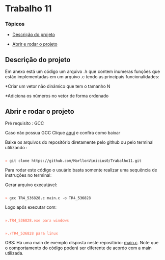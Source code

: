 # Trabalho 11
### Tópicos 

- [Descrição do projeto](#descrição-do-projeto)

- [Abrir e rodar o projeto](#abrir-e-rodar-o-projeto)


## Descrição do projeto 
<p align="justify">
Em anexo está um código um arquivo .h que contem inumeras funções que estão implementadas em um arquivo .c tendo as principais funcionalidades:

*Criar um vetor não dinâmico que tem o tamanho N

*Adiciona os números no vetor de forma ordenado
</p>

## Abrir e rodar o projeto
Pré requisito : GCC

Caso não possua GCC Clique [aqui](https://terminaldeinformacao.com/2015/10/08/como-instalar-e-configurar-o-gcc-no-windows-mingw/) e confira como baixar

Baixe os arquivos do repositório diretamente pelo github ou pelo terminal utilizando : 


<code>
<span style="color: tomato">»</span> git clone https://github.com/MarllonVinicius0/Trabalho11.git
</code>

Para rodar este código o usuário basta somente realizar uma sequência de instruções no terminal:

Gerar arquivo executável: 

<code>
<span style="color: tomato">»</span> gcc TR4_536828.c main.c -o TR4_536828
</code>

Logo após executar com:

<code>
<span style="color: tomato">».TR4_536828.exe para windows 

<span style="color: tomato">»./TR4_536828 para linux
</code>

OBS: Há uma main de exemplo disposta neste repositório: [main.c](https://github.com/MarllonVinicius0/Trabalho11/blob/main/main.c). Note que o comportamento do código poderá ser diferente de acordo com a main utilizada.
